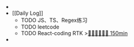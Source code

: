 -
- [[Daily Log]]
	- TODO JS、TS、Regex练习
	- TODO leetcode
	- TODO React-coding RTK >[🍅🍅🍅🍅🍅🍅 150min](#agenda-pomo://?t=f-1689999866446-1500%2Cf-1690001458798-1500%2Cf-1690010162103-1500%2Cf-1690013988151-1500%2Cf-1690015785080-1500%2Cf-1690191954995-1500)
-